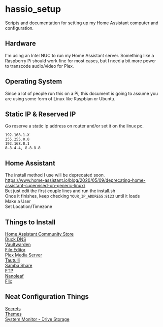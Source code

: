 # hassio_setup
Scripts and documentation for setting up my Home Assistant computer and configuration.  
## Hardware
I'm using an Intel NUC to run my Home Assistant server. Something like a Raspberry Pi should work fine for most cases, but I need a bit more power to transcode audio/video for Plex.  

## Operating System
Since a lot of people run this on a Pi, this document is going to assume you are using some form of Linux like Raspbian or Ubuntu.  

## Static IP & Reserved IP
Go reserve a static ip address on router and/or set it on the linux pc.  
```
192.168.1.X
255.255.0.0
192.168.0.1
8.8.4.4, 8.8.8.8
```

## Home Assistant
The install method I use will be deprecated soon.  
https://www.home-assistant.io/blog/2020/05/09/deprecating-home-assistant-supervised-on-generic-linux/  
But just edit the first couple lines and run the install.sh  
Once it finishes, keep checking `YOUR_IP_ADDRESS:8123` until it loads  
Make a User  
Set Location/Timezone  

## Things to Install
[Home Assistant Community Store](ADDONS/HACS.md)  
[Duck DNS](ADDONS/DUCKDNS.md)  
[Vaultwarden](ADDONS/VAULTWARDEN.md)  
[File Editor](ADDONS/FILE_EDITOR.md)  
[Plex Media Server](ADDONS/PLEX.md)  
[Tautulli](ADDONS/TAUTULLI.md)  
[Samba Share](ADDONS/SAMBA.md)    
[FTP](ADDONS/FTP.md)  
[Nanoleaf](ADDONS/NANOLEAF.md)  
[Flic](ADDONS/FLIC.md)  

## Neat Configuration Things 
[Secrets](CONFIG/SECRETS.md)  
[Themes](CONFIG/THEMES.md)  
[System Monitor - Drive Storage](CONFIG/DISPLAY_DRIVE_STORAGE.md)  
